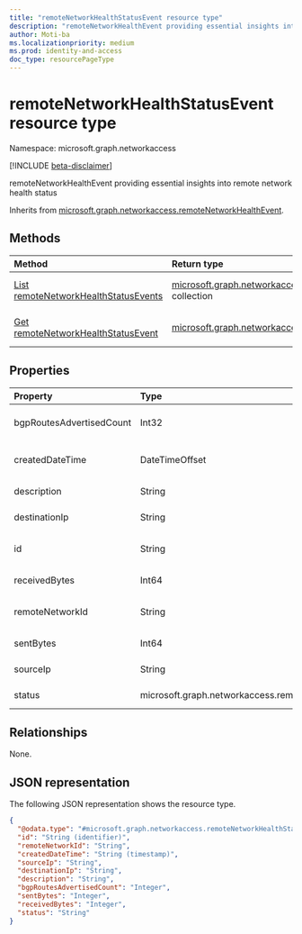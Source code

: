 ```yaml
---
title: "remoteNetworkHealthStatusEvent resource type"
description: "remoteNetworkHealthEvent providing essential insights into remote network health status."
author: Moti-ba
ms.localizationpriority: medium
ms.prod: identity-and-access
doc_type: resourcePageType
---
```


# remoteNetworkHealthStatusEvent resource type

Namespace: microsoft.graph.networkaccess

[!INCLUDE [beta-disclaimer](../../includes/beta-disclaimer.md)]

remoteNetworkHealthEvent providing essential insights into remote network health status


Inherits from [microsoft.graph.networkaccess.remoteNetworkHealthEvent](../resources/networkaccess-remotenetworkhealthevent.md).

## Methods
|Method|Return type|Description|
|:---|:---|:---|
|[List remoteNetworkHealthStatusEvents](../api/networkaccess-remotenetworkhealthstatusevent-list.md)|[microsoft.graph.networkaccess.remoteNetworkHealthStatusEvent](../resources/networkaccess-remotenetworkhealthstatusevent.md) collection|Get a list of the [microsoft.graph.networkaccess.remoteNetworkHealthStatusEvent](../resources/networkaccess-remotenetworkhealthstatusevent.md) objects and their properties.|
|[Get remoteNetworkHealthStatusEvent](../api/networkaccess-remotenetworkhealthstatusevent-get.md)|[microsoft.graph.networkaccess.remoteNetworkHealthStatusEvent](../resources/networkaccess-remotenetworkhealthstatusevent.md)|Read the properties and relationships of a [microsoft.graph.networkaccess.remoteNetworkHealthStatusEvent](../resources/networkaccess-remotenetworkhealthstatusevent.md) object.|


## Properties
|Property|Type|Description|
|:---|:---|:---|
|bgpRoutesAdvertisedCount|Int32|Count of BGP routes advertised through tunnel. Inherited from [microsoft.graph.networkaccess.remoteNetworkHealthEvent](../resources/networkaccess-remotenetworkhealthevent.md).|
|createdDateTime|DateTimeOffset|Time of original event generation in UTC Client time generated. Inherited from [microsoft.graph.networkaccess.remoteNetworkHealthEvent](../resources/networkaccess-remotenetworkhealthevent.md).|
|description|String|Description and summary of the event.  Inherited from [microsoft.graph.networkaccess.remoteNetworkHealthEvent](../resources/networkaccess-remotenetworkhealthevent.md).|
|destinationIp|String|The IP address of the destination. Inherited from [microsoft.graph.networkaccess.remoteNetworkHealthEvent](../resources/networkaccess-remotenetworkhealthevent.md).|
|id|String|A unique identifier for each remoteNetworkHealthEvent. Inherited from [microsoft.graph.networkaccess.remoteNetworkHealthEvent](../resources/networkaccess-remotenetworkhealthevent.md).|
|receivedBytes|Int64|The number of bytes sent from the destination to the source.|
|remoteNetworkId|String|A unique identifier for each remoteNetwork site. Inherited from [microsoft.graph.networkaccess.remoteNetworkHealthEvent](../resources/networkaccess-remotenetworkhealthevent.md).|
|sentBytes|Int64|The number of bytes sent from the source to the destination for the connection or session.|
|sourceIp|String|The public IP address. Inherited from [microsoft.graph.networkaccess.remoteNetworkHealthEvent](../resources/networkaccess-remotenetworkhealthevent.md).|
|status|microsoft.graph.networkaccess.remoteNetworkHealthAliveStatus|Alive status. The possible values are: `alive`, `unknownFutureValue`.|

## Relationships
None.

## JSON representation
The following JSON representation shows the resource type.
<!-- {
  "blockType": "resource",
  "keyProperty": "id",
  "@odata.type": "microsoft.graph.networkaccess.remoteNetworkHealthStatusEvent",
  "baseType": "microsoft.graph.networkaccess.remoteNetworkHealthEvent",
  "openType": false
}
-->
``` json
{
  "@odata.type": "#microsoft.graph.networkaccess.remoteNetworkHealthStatusEvent",
  "id": "String (identifier)",
  "remoteNetworkId": "String",
  "createdDateTime": "String (timestamp)",
  "sourceIp": "String",
  "destinationIp": "String",
  "description": "String",
  "bgpRoutesAdvertisedCount": "Integer",
  "sentBytes": "Integer",
  "receivedBytes": "Integer",
  "status": "String"
}
```


